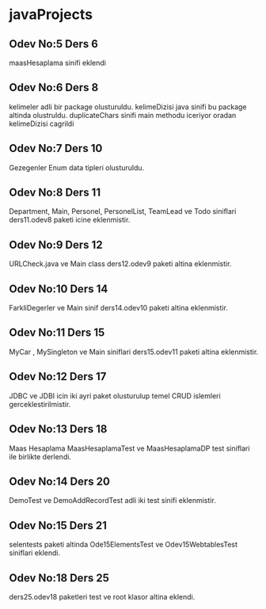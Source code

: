 # javaProjects

## Odev No:5 Ders 6
maasHesaplama sinifi eklendi

## Odev No:6 Ders 8
kelimeler adli bir package olusturuldu. kelimeDizisi java sinifi bu package altinda olustruldu. duplicateChars sinifi main methodu iceriyor oradan kelimeDizisi cagrildi

## Odev No:7 Ders 10
Gezegenler Enum data tipleri olusturuldu.

## Odev No:8 Ders 11
Department, Main, Personel, PersonelList, TeamLead ve Todo siniflari ders11.odev8 paketi icine eklenmistir.

## Odev No:9 Ders 12
URLCheck.java ve Main class ders12.odev9 paketi altina eklenmistir.

## Odev No:10 Ders 14
FarkliDegerler ve Main sinif ders14.odev10 paketi altina eklenmistir.

## Odev No:11 Ders 15
MyCar , MySingleton ve Main siniflari ders15.odev11 paketi altina eklenmistir.

## Odev No:12 Ders 17
JDBC ve JDBI icin iki ayri paket olusturulup temel CRUD islemleri gerceklestirilmistir.

## Odev No:13 Ders 18
Maas Hesaplama MaasHesaplamaTest ve MaasHesaplamaDP test siniflari ile birlikte derlendi.

## Odev No:14 Ders 20
DemoTest ve DemoAddRecordTest adli iki test sinifi eklenmistir.

## Odev No:15 Ders 21
selentests paketi altinda Ode15ElementsTest ve Odev15WebtablesTest siniflari eklendi.

## Odev No:18 Ders 25
ders25.odev18 paketleri test ve root klasor altina eklendi.